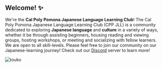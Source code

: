 ## Welcome! ✨

We're the **Cal Poly Pomona Japanese Language Learning Club**! The Cal Poly Pomona Japanese Language Learning Club (CPP JLL) is a community dedicated to exploring **Japanese language** and **culture** in a variety of ways, whether it be through assisting beginners, housing reading and viewing groups, hosting workshops, or meeting and socializing with fellow learners. We are open to all skill-levels. Please feel free to join our community on our Japanese-learning journey! Check out our [Discord](https://discord.com/invite/W5kxJtE3a7) server to learn more!

![touko](https://minomino-mikumino.vercel.app/_next/static/media/nanamui.6eed35af.png)
